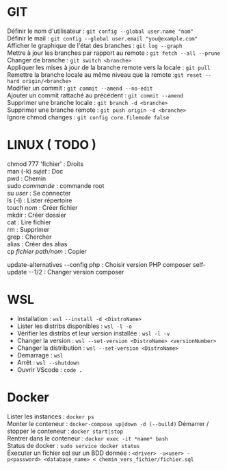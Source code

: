 # GIT

Définir le nom d'utilisateur : ```git config --global user.name "nom"```  
Définir le mail : ```git config --global user.email "you@example.com"```  
Afficher le graphique de l'état des branches : ```git log --graph```  
Mettre à jour les branches par rapport au remote : ```git fetch --all --prune```  
Changer de branche : ```git switch <branche>```  
Appliquer les mises à jour de la branche remote vers la locale : ```git pull```  
Remettre la branche locale au même niveau que la remote :```git reset --hard origin/<branche>```  
Modifier un commit : ```git commit --amend --no-edit```  
Ajouter un commit rattaché au précédent : ```git commit --amend```  
Supprimer une branche locale : ```git branch -d <branche>```  
Supprimer une branche remote : ```git push origin -d <branche>```  
Ignore chmod changes : ```git config core.filemode false```  

# LINUX ( TODO )
chmod 777 'fichier'			: Droits  
man (-k) *sujet*			: Doc  
pwd							: Chemin  
sudo *commande*				: commande root  
su *user*					: Se connecter  
ls (-l)						: Lister répertoire  
touch *nom*					: Créer fichier  
mkdir						: Créer dossier  
cat							: Lire fichier  
rm							: Supprimer  
grep						: Chercher   
alias						: Créer des alias   
cp *fichier* *path/nom*		: Copier  

update-alternatives --config php  	: Choisir version PHP
composer self-update --1/2 			: Changer version composer

# WSL 

- Installation : ```wsl --install -d <DistroName>```
- Lister les distribs disponibles : ```wsl -l -o```
- Vérifier les distribs et leur version installée : ```wsl -l -v```
- Changer la version : ```wsl --set-version <DistroName> <versionNumber>```
- Changer la distribution : ```wsl --set-version <DistroName>```
- Demarrage : ```wsl```
- Arrêt : ```wsl --shutdown```
- Ouvrir VScode : ```code .```

# Docker
Lister les instances : ```docker ps```										
Monter le conteneur : ```docker-compose up|down -d (--build)```
Démarrer / stopper le conteneur : ```docker start|stop```								
Rentrer dans le conteneur : ```docker exec -it *name* bash```						
Status de docker : ```sudo service docker status```						
Éxecuter un fichier sql sur un BDD donnée : ```<driver> -u<user> -p<password> <database_name> < chemin_vers_fichier/fichier.sql```  

